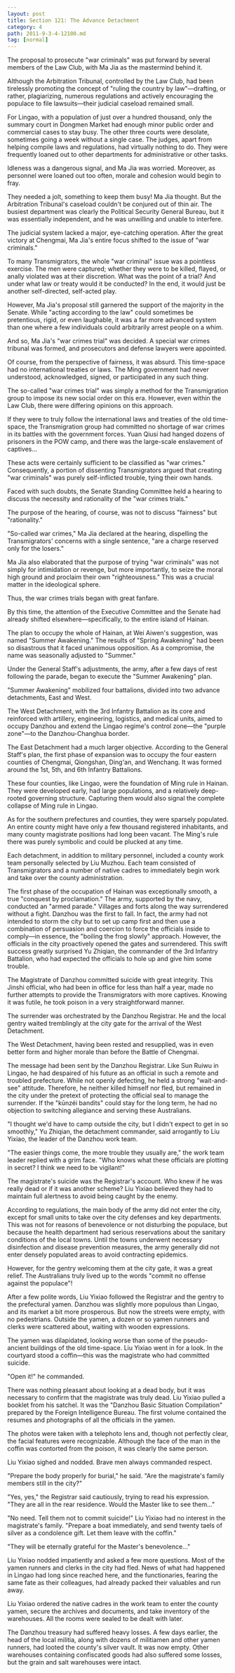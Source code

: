```yaml
---
layout: post
title: Section 121: The Advance Detachment
category: 4
path: 2011-9-3-4-12100.md
tag: [normal]
---
```


The proposal to prosecute "war criminals" was put forward by several members of the Law Club, with Ma Jia as the mastermind behind it.

Although the Arbitration Tribunal, controlled by the Law Club, had been tirelessly promoting the concept of "ruling the country by law"—drafting, or rather, plagiarizing, numerous regulations and actively encouraging the populace to file lawsuits—their judicial caseload remained small.

For Lingao, with a population of just over a hundred thousand, only the summary court in Dongmen Market had enough minor public order and commercial cases to stay busy. The other three courts were desolate, sometimes going a week without a single case. The judges, apart from helping compile laws and regulations, had virtually nothing to do. They were frequently loaned out to other departments for administrative or other tasks.

Idleness was a dangerous signal, and Ma Jia was worried. Moreover, as personnel were loaned out too often, morale and cohesion would begin to fray.

They needed a jolt, something to keep them busy! Ma Jia thought. But the Arbitration Tribunal's caseload couldn't be conjured out of thin air. The busiest department was clearly the Political Security General Bureau, but it was essentially independent, and he was unwilling and unable to interfere.

The judicial system lacked a major, eye-catching operation. After the great victory at Chengmai, Ma Jia's entire focus shifted to the issue of "war criminals."

To many Transmigrators, the whole "war criminal" issue was a pointless exercise. The men were captured; whether they were to be killed, flayed, or anally violated was at their discretion. What was the point of a trial? And under what law or treaty would it be conducted? In the end, it would just be another self-directed, self-acted play.

However, Ma Jia's proposal still garnered the support of the majority in the Senate. While "acting according to the law" could sometimes be pretentious, rigid, or even laughable, it was a far more advanced system than one where a few individuals could arbitrarily arrest people on a whim.

And so, Ma Jia's "war crimes trial" was decided. A special war crimes tribunal was formed, and prosecutors and defense lawyers were appointed.

Of course, from the perspective of fairness, it was absurd. This time-space had no international treaties or laws. The Ming government had never understood, acknowledged, signed, or participated in any such thing.

The so-called "war crimes trial" was simply a method for the Transmigration group to impose its new social order on this era. However, even within the Law Club, there were differing opinions on this approach.

If they were to truly follow the international laws and treaties of the old time-space, the Transmigration group had committed no shortage of war crimes in its battles with the government forces. Yuan Qiusi had hanged dozens of prisoners in the POW camp, and there was the large-scale enslavement of captives...

These acts were certainly sufficient to be classified as "war crimes." Consequently, a portion of dissenting Transmigrators argued that creating "war criminals" was purely self-inflicted trouble, tying their own hands.

Faced with such doubts, the Senate Standing Committee held a hearing to discuss the necessity and rationality of the "war crimes trials."

The purpose of the hearing, of course, was not to discuss "fairness" but "rationality."

"So-called war crimes," Ma Jia declared at the hearing, dispelling the Transmigrators' concerns with a single sentence, "are a charge reserved only for the losers."

Ma Jia also elaborated that the purpose of trying "war criminals" was not simply for intimidation or revenge, but more importantly, to seize the moral high ground and proclaim their own "righteousness." This was a crucial matter in the ideological sphere.

Thus, the war crimes trials began with great fanfare.

By this time, the attention of the Executive Committee and the Senate had already shifted elsewhere—specifically, to the entire island of Hainan.

The plan to occupy the whole of Hainan, at Wei Aiwen's suggestion, was named "Summer Awakening." The results of "Spring Awakening" had been so disastrous that it faced unanimous opposition. As a compromise, the name was seasonally adjusted to "Summer."

Under the General Staff's adjustments, the army, after a few days of rest following the parade, began to execute the "Summer Awakening" plan.

"Summer Awakening" mobilized four battalions, divided into two advance detachments, East and West.

The West Detachment, with the 3rd Infantry Battalion as its core and reinforced with artillery, engineering, logistics, and medical units, aimed to occupy Danzhou and extend the Lingao regime's control zone—the "purple zone"—to the Danzhou-Changhua border.

The East Detachment had a much larger objective. According to the General Staff's plan, the first phase of expansion was to occupy the four eastern counties of Chengmai, Qiongshan, Ding'an, and Wenchang. It was formed around the 1st, 5th, and 6th Infantry Battalions.

These four counties, like Lingao, were the foundation of Ming rule in Hainan. They were developed early, had large populations, and a relatively deep-rooted governing structure. Capturing them would also signal the complete collapse of Ming rule in Lingao.

As for the southern prefectures and counties, they were sparsely populated. An entire county might have only a few thousand registered inhabitants, and many county magistrate positions had long been vacant. The Ming's rule there was purely symbolic and could be plucked at any time.

Each detachment, in addition to military personnel, included a county work team personally selected by Liu Muzhou. Each team consisted of Transmigrators and a number of native cadres to immediately begin work and take over the county administration.

The first phase of the occupation of Hainan was exceptionally smooth, a true "conquest by proclamation." The army, supported by the navy, conducted an "armed parade." Villages and forts along the way surrendered without a fight. Danzhou was the first to fall. In fact, the army had not intended to storm the city but to set up camp first and then use a combination of persuasion and coercion to force the officials inside to comply—in essence, the "boiling the frog slowly" approach. However, the officials in the city proactively opened the gates and surrendered. This swift success greatly surprised Yu Zhiqian, the commander of the 3rd Infantry Battalion, who had expected the officials to hole up and give him some trouble.

The Magistrate of Danzhou committed suicide with great integrity. This Jinshi official, who had been in office for less than half a year, made no further attempts to provide the Transmigrators with more captives. Knowing it was futile, he took poison in a very straightforward manner.

The surrender was orchestrated by the Danzhou Registrar. He and the local gentry waited tremblingly at the city gate for the arrival of the West Detachment.

The West Detachment, having been rested and resupplied, was in even better form and higher morale than before the Battle of Chengmai.

The message had been sent by the Danzhou Registrar. Like Sun Ruiwu in Lingao, he had despaired of his future as an official in such a remote and troubled prefecture. While not openly defecting, he held a strong "wait-and-see" attitude. Therefore, he neither killed himself nor fled, but remained in the city under the pretext of protecting the official seal to manage the surrender. If the "kūnzéi bandits" could stay for the long term, he had no objection to switching allegiance and serving these Australians.

"I thought we'd have to camp outside the city, but I didn't expect to get in so smoothly," Yu Zhiqian, the detachment commander, said arrogantly to Liu Yixiao, the leader of the Danzhou work team.

"The easier things come, the more trouble they usually are," the work team leader replied with a grim face. "Who knows what these officials are plotting in secret? I think we need to be vigilant!"

The magistrate's suicide was the Registrar's account. Who knew if he was really dead or if it was another scheme? Liu Yixiao believed they had to maintain full alertness to avoid being caught by the enemy.

According to regulations, the main body of the army did not enter the city, except for small units to take over the city defenses and key departments. This was not for reasons of benevolence or not disturbing the populace, but because the health department had serious reservations about the sanitary conditions of the local towns. Until the towns underwent necessary disinfection and disease prevention measures, the army generally did not enter densely populated areas to avoid contracting epidemics.

However, for the gentry welcoming them at the city gate, it was a great relief. The Australians truly lived up to the words "commit no offense against the populace"!

After a few polite words, Liu Yixiao followed the Registrar and the gentry to the prefectural yamen. Danzhou was slightly more populous than Lingao, and its market a bit more prosperous. But now the streets were empty, with no pedestrians. Outside the yamen, a dozen or so yamen runners and clerks were scattered about, waiting with wooden expressions.

The yamen was dilapidated, looking worse than some of the pseudo-ancient buildings of the old time-space. Liu Yixiao went in for a look. In the courtyard stood a coffin—this was the magistrate who had committed suicide.

"Open it!" he commanded.

There was nothing pleasant about looking at a dead body, but it was necessary to confirm that the magistrate was truly dead. Liu Yixiao pulled a booklet from his satchel. It was the "Danzhou Basic Situation Compilation" prepared by the Foreign Intelligence Bureau. The first volume contained the resumes and photographs of all the officials in the yamen.

The photos were taken with a telephoto lens and, though not perfectly clear, the facial features were recognizable. Although the face of the man in the coffin was contorted from the poison, it was clearly the same person.

Liu Yixiao sighed and nodded. Brave men always commanded respect.

"Prepare the body properly for burial," he said. "Are the magistrate's family members still in the city?"

"Yes, yes," the Registrar said cautiously, trying to read his expression. "They are all in the rear residence. Would the Master like to see them..."

"No need. Tell them not to commit suicide!" Liu Yixiao had no interest in the magistrate's family. "Prepare a boat immediately, and send twenty taels of silver as a condolence gift. Let them leave with the coffin."

"They will be eternally grateful for the Master's benevolence..."

Liu Yixiao nodded impatiently and asked a few more questions. Most of the yamen runners and clerks in the city had fled. News of what had happened in Lingao had long since reached here, and the functionaries, fearing the same fate as their colleagues, had already packed their valuables and run away.

Liu Yixiao ordered the native cadres in the work team to enter the county yamen, secure the archives and documents, and take inventory of the warehouses. All the rooms were sealed to be dealt with later.

The Danzhou treasury had suffered heavy losses. A few days earlier, the head of the local militia, along with dozens of militiamen and other yamen runners, had looted the county's silver vault. It was now empty. Other warehouses containing confiscated goods had also suffered some losses, but the grain and salt warehouses were intact.